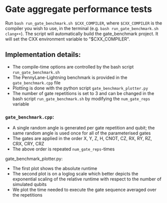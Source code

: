 # Gate aggregate performance tests
Run `bash run_gate_benchmark.sh $CXX_COMPILER`, where `$CXX_COMPILER` is the compiler you wish to use, in the terminal (e.g. `bash run_gate_benchmark.sh clang++`). The script will automatically build the gate_benchmark project.
It will set the CXX environment variable to "$CXX_COMPILER".

## Implementation details: 
* The compile-time options are controlled by the bash script `run_gate_benchmark.sh`
* The PennyLane-Lightning benchmark is provided in the `gate_benchmark.cpp` file
* Plotting is done with the python script `gate_benchmark_plotter.py`
* The number of gate repetitions is set to 3 and can be changed in the bash script `run_gate_benchmark.sh` by modifying the `num_gate_reps` variable

### `gate_benchmark.cpp`:
* A single random angle is generated per gate repetition and qubit; the same random angle is used once for all of the parameterised gates
* The gates are applied in the order X, Y, Z, H, CNOT, CZ, RX, RY, RZ, CRX, CRY, CRZ
* The above order is repeated `num_gate_reps`-times

gate_benchmark_plotter.py:
* The first plot shows the absolute runtime
* The second plot is on a loglog scale which better depicts the exponential scaling of the relative runtime with respect to the number of simulated qubits
* We plot the time needed to execute the gate sequence averaged over the repetitions